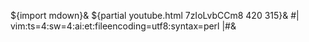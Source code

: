 ${import mdown}&
${partial youtube.html 7zIoLvbCCm8 420 315}&
#|
vim:ts=4:sw=4:ai:et:fileencoding=utf8:syntax=perl
|#&
